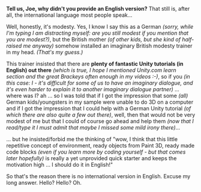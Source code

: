 __Tell us, Joe, why didn't you provide an English version?__
That still is, after all, the international language most people speak...

Well, honestly, it's modesty. 
Yes, I know I say this as a German _(sorry, while I'm typing I am distracting myself: are you still modest if you mention that you are modest?)_, but the British mother _(of other kids, but she kind of half-raised me anyway)_ somehow installed an imaginary British modesty trainer in my head. _(That's my guess.)_

This trainer insisted that there are __plenty of fantastic Unity tutorials (in English) out there__ _(which is true, I hope I mentioned Unity.com learn section and the great Brackeys often enough in my videos :-)_, so if you _(in this case: I - it's difficult for some of us to have an imaginary dialogue, and it's even harder to explain it to another imaginary dialogue partner)_ ... where was I? ah ... so I was told that if I got the impression that some _(all)_ German kids/youngsters in my sample were unable to do 3D on a computer and if I got the impression that I could help with a German Unity tutorial _(of which there are also quite a few out there)_, well, then that would not be very modest of me but that I could of course go ahead and help them _(now that I read/type it I must admit that maybe I missed some mild irony there)_... 

... but he insisted/forbid me the thinking of "wow, I think that this little repetitive concept of environment, ready objects from Paint 3D, ready made code blocks _(even if you learn more by coding yourself - but that comes later hopefully)_ is really a yet unprovided quick starter and keeps the motivation high ... I should do it in English!" 

So that's the reason there is no international version in English. Excuse my long answer. Hello? Hello? Oh.
